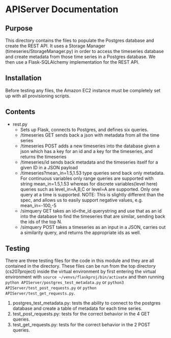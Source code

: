 # APIServer Documentation

## Purpose
This directory contains the files to populate the Postgres database and create the REST API. It uses a Storage Manager (timeseries/StorageManager.py) in order to access the timeseries database and create metadata from those time series in a Postgres database. We then use a Flask-SQLAlchemy implementation for the REST API.

## Installation
Before testing any files, the Amazon EC2 instance must be completely set up with all provisioning scripts.

## Contents
* rest.py
  * Sets up Flask, connects to Postgres, and defines six queries.
  - /timeseries GET sends back a json with metadata from all the time series
  - /timeseries POST adds a new timeseries into the database given a json which has a key for an id and a key for the timeseries, and returns the timeseries
  - /timeseries/id sends back metadata and the timeseries itself for a given ID in a JSON payload
  - /timeseries?mean_in=1.5,1.53 type queries send back only metadata. For continuous variables only range queries are supported with string mean_in=1.5,1.53 whereas for discrete variables(level here) queries such as level_in=A,B,C or level=A are supported. Only one query at a time is supported. NOTE: This is slightly different than the spec, and allows us to easily support negative values, e.g. mean_in=-100,-5
  - /simquery GET takes an id=the_id querystring and use that as an id into the database to find the timeseries that are similar, sending back the ids of the top N.
  - /simquery POST takes a timeseries as an input in a JSON, carries out a similarity query, and returns the appropriate ids as well.



## Testing
There are three testing files for the code in this module and they are all contained in the directory. These files can be run from the top directory (cs207project) inside the virtual environment by first entering the virtual environment with `source ~/venvs/flaskproj/bin/activate` and then  running `python APIServer/postgres_test_metadata.py` or `python3 APIServer/test_post_requests.py` or `python APIServer/test_get_requests.py`.

1. postgres_test_metadata.py: tests the ability to connect to the postgres database and create a table of metadata for each time series.
2. test_post_requests.py: tests for the correct behavior in the 4 GET queries.
3. test_get_requests.py: tests for the correct behavior in the 2 POST queries.
